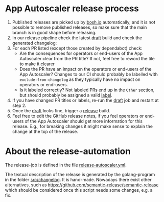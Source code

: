 # App Autoscaler release process

1. Published releases are picked up by [bosh.io](https://bosh.io/releases/github.com/cloudfoundry-incubator/app-autoscaler-release?all=1) automatically, and it is not possible to remove published releases, so make sure that the main branch is in good shape before releasing.
2. In our release pipeline check the latest [draft] build and check the generated changelog:
3. For each PR listed (except those created by dependabot) check:
    * Are the consequences for operators or end-users of the App Autoscaler clear from the PR title?
      If not, feel free to reword the tile to make it clearer
    * Does the PR have an impact on the operators or end-users of the App Autoscaler?
      Changes to our CI should probably be labelled with `exclude-from-changelog` as they typically have no impact on operators or end-users.
    * Is it labeled correctly?
      Not labeled PRs end up in the `Other` section, but should probably be assigned a valid [label].
4. If you have changed PR titles or labels, re-run the [draft] job and restart at step 2.
5. Once the [draft] looks fine, trigger a [release] build.
6. Feel free to edit the GitHub release notes, if you feel operators or end-users of the App Autoscaler should get more information for this release.
   E.g., for breaking changes it might make sense to explain the change at the top of the release.

[label]: https://github.com/cloudfoundry/app-autoscaler-release/blob/d563f615957d86fcf6500c0535e1e8fde8fce53f/src/changelog/display/output.go#L23-L37
[draft]: https://concourse.app-runtime-interfaces.ci.cloudfoundry.org/teams/app-autoscaler/pipelines/app-autoscaler-release/jobs/draft/builds/latest
[release]: https://concourse.app-runtime-interfaces.ci.cloudfoundry.org/teams/app-autoscaler/pipelines/app-autoscaler-release/jobs/release/builds/latest



# About the release-automation
The release-job is defined in the file [release-autoscaler.yml](<../ci/autoscaler/tasks/release-autoscaler.yml>).

The textual description of the release is generated by the golang-program in the folder [src/changelog](<../src/changelog/main.go>). It is hand-made. Nowadays there exist other alternatives, such as <https://github.com/semantic-release/semantic-release> which should be considered once this script needs some changes, e.g. a fix.